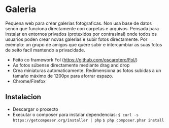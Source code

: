 Galeria
=======

Pequena web para crear galerias fotograficas. Non usa base de datos senon que funciona directamente con carpetas e arquivos.
Pensada para instalar en entornos privados (protexidos por contrasinal) onde todos os usuarios poden crear novas galerias e subir fotos directamente.
Por exemplo: un grupo de amigos que quere subir e intercambiar as suas fotos de xeito facil mantendo a privacidade.

* Feito co framework Fol (https://github.com/oscarotero/Fol/)
* As fotos súbense directamente mediante drag and drop
* Crea miniaturas automaticamente. Redimensiona as fotos subidas a un tamaño máximo de 1200px para aforrar espazo.
* Chrome/Firefox

Instalacion
-----------

* Descargar o proxecto
* Executar o composer para instalar dependencias: ```$ curl -s https://getcomposer.org/installer | php``` ```$ php composer.phar install```
